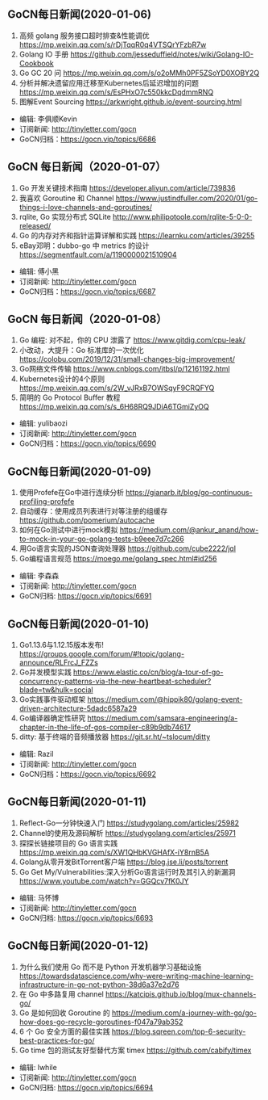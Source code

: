 ## GoCN每日新闻(2020-01-06)

1. 高频 golang 服务接口超时排查&性能调优 https://mp.weixin.qq.com/s/rDjTqqR0q4VTSQrYFzbR7w
2. Golang IO 手册 https://github.com/jesseduffield/notes/wiki/Golang-IO-Cookbook
3. Go GC 20 问 https://mp.weixin.qq.com/s/o2oMMh0PF5ZSoYD0XOBY2Q
4. 分析并解决遗留应用迁移至Kubernetes后延迟增加的问题 https://mp.weixin.qq.com/s/EsPHxO7c550kkcDqdmmRNQ
5. 图解Event Sourcing https://arkwright.github.io/event-sourcing.html

- 编辑: 李俱顺Kevin
- 订阅新闻: http://tinyletter.com/gocn
- GoCN归档：https://gocn.vip/topics/6686


## GoCN 每日新闻（2020-01-07）

1. Go 开发关键技术指南 https://developer.aliyun.com/article/739836
2. 我喜欢 Goroutine 和 Channel https://www.justindfuller.com/2020/01/go-things-i-love-channels-and-goroutines/
3. rqlite, Go 实现分布式 SQLite http://www.philipotoole.com/rqlite-5-0-0-released/
4. Go 的内存对齐和指针运算详解和实践 https://learnku.com/articles/39255 
5. eBay邓明：dubbo-go 中 metrics 的设计 https://segmentfault.com/a/1190000021510904

- 编辑: 傅小黑
- 订阅新闻: http://tinyletter.com/gocn
- GoCN归档：https://gocn.vip/topics/6687

## GoCN 每日新闻（2020-01-08）

1. Go 编程: 对不起，你的 CPU 泄露了 https://www.gitdig.com/cpu-leak/
2. 小改动，大提升：Go 标准库的一次优化 https://colobu.com/2019/12/31/small-changes-big-improvement/
3. Go网络文件传输 https://www.cnblogs.com/itbsl/p/12161192.html 
4. Kubernetes设计的4个原则 https://mp.weixin.qq.com/s/2W_vJRxB7OWSqyF9CRQFYQ
5. 简明的 Go Protocol Buffer 教程 https://mp.weixin.qq.com/s/s_6H68RQ9JDiA6TGmiZyOQ

- 编辑: yulibaozi
- 订阅新闻: http://tinyletter.com/gocn
- GoCN归档：https://gocn.vip/topics/6690

## GoCN每日新闻(2020-01-09)

1. 使用Profefe在Go中进行连续分析 https://gianarb.it/blog/go-continuous-profiling-profefe
2. 自动缓存：使用成员列表进行对等注册的组缓存 https://github.com/pomerium/autocache
3. 如何在Go测试中进行mock模拟 https://medium.com/@ankur_anand/how-to-mock-in-your-go-golang-tests-b9eee7d7c266
4. 用Go语言实现的JSON查询处理器 https://github.com/cube2222/jql
5. Go编程语言规范 https://moego.me/golang_spec.html#id256

- 编辑: 李森森
- 订阅新闻: http://tinyletter.com/gocn
- GoCN归档: https://gocn.vip/topics/6691

## GoCN每日新闻(2020-01-10)

1. Go1.13.6与1.12.15版本发布! https://groups.google.com/forum/#!topic/golang-announce/RLFrcJ_FZZs
2. Go并发模型实践 https://www.elastic.co/cn/blog/a-tour-of-go-concurrency-patterns-via-the-new-heartbeat-scheduler?blade=tw&hulk=social
3. Go实践事件驱动框架 https://medium.com/@hippik80/golang-event-driven-architecture-5dadc6587a29
4. Go编译器确定性研究 https://medium.com/samsara-engineering/a-chapter-in-the-life-of-gos-compiler-c89b9db74617
5. ditty: 基于终端的音频播放器 https://git.sr.ht/~tslocum/ditty

- 编辑: Razil
- 订阅新闻: http://tinyletter.com/gocn
- GoCN归档：https://gocn.vip/topics/6692  

## GoCN每日新闻(2020-01-11)

1. Reflect-Go一分钟快速入门 https://studygolang.com/articles/25982
2. Channel的使用及源码解析 https://studygolang.com/articles/25971
3. 探探长链接项目的 Go 语言实践 https://mp.weixin.qq.com/s/XW1QHbKVGHAfX-iY8rnB5A
4. Golang从零开发BitTorrent客户端 https://blog.jse.li/posts/torrent
5. Go Get My/Vulnerabilities:深入分析Go语言运行时及其引入的新漏洞 https://www.youtube.com/watch?v=GGQcv7fK0JY

- 编辑: 马怀博 
- 订阅新闻: http://tinyletter.com/gocn
- GoCN归档: https://gocn.vip/topics/6693

## GoCN每日新闻(2020-01-12)

1. 为什么我们使用 Go 而不是 Python 开发机器学习基础设施 https://towardsdatascience.com/why-were-writing-machine-learning-infrastructure-in-go-not-python-38d6a37e2d76
2. 在 Go 中多路复用 channel https://katcipis.github.io/blog/mux-channels-go/
3. Go 是如何回收 Goroutine 的 https://medium.com/a-journey-with-go/go-how-does-go-recycle-goroutines-f047a79ab352
4. 6 个 Go 安全方面的最佳实践 https://blog.sqreen.com/top-6-security-best-practices-for-go/
5. Go time 包的测试友好型替代方案 timex https://github.com/cabify/timex

- 编辑: lwhile
- 订阅新闻: http://tinyletter.com/gocn
- GoCN归档: https://gocn.vip/topics/6694
